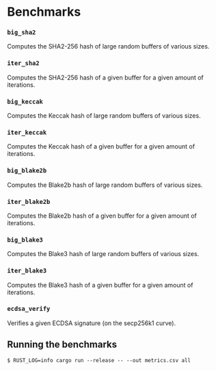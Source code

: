 # Benchmarks

### `big_sha2`

Computes the SHA2-256 hash of large random buffers of various sizes.

### `iter_sha2`

Computes the SHA2-256 hash of a given buffer for a given amount of iterations.

### `big_keccak`

Computes the Keccak hash of large random buffers of various sizes.

### `iter_keccak`

Computes the Keccak hash of a given buffer for a given amount of iterations.

### `big_blake2b`

Computes the Blake2b hash of large random buffers of various sizes.

### `iter_blake2b`

Computes the Blake2b hash of a given buffer for a given amount of iterations.

### `big_blake3`

Computes the Blake3 hash of large random buffers of various sizes.

### `iter_blake3`

Computes the Blake3 hash of a given buffer for a given amount of iterations.

### `ecdsa_verify`

Verifies a given ECDSA signature (on the secp256k1 curve).

## Running the benchmarks

```console
$ RUST_LOG=info cargo run --release -- --out metrics.csv all
```
